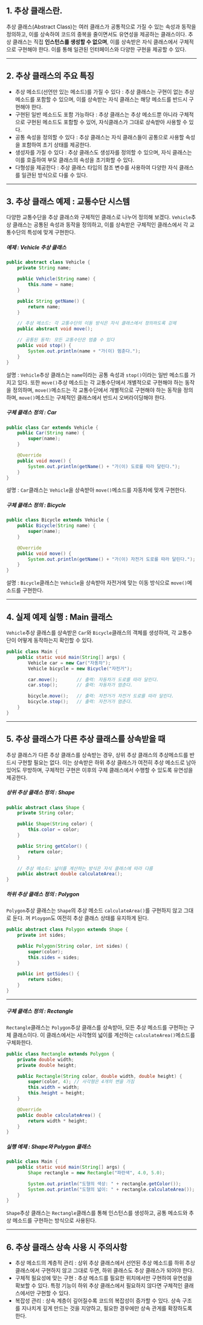 ## 1. 추상 클래스란.
추상 클래스(Abstract Class)는 여러 클래스가 공통적으로 가질 수 있는 속성과 동작을 정의하고, 이를 상속하여 코드의 중복을 줄이면서도 유연성을 제공하는 클래스이다. 추상 클래스는 직접 **인스턴스를 생성할 수 없으며**, 이를 상속받은 자식 클래스에서 구체적으로 구현해야 한다. 이를 통해 일관된 인터페이스와 다양한 구현을 제공할 수 있다.

----------------------
## 2. 추상 클래스의 주요 특징
+ 추상 메소드(선언만 있는 메소드)를 가질 수 있다 : 추상 클래스는 구현이 없는 추상 메소드를 포함할 수 있으며, 이를 상속받는 자식 클래스는 해당 메소드를 반드시 구현해야 한다.
+ 구현된 일반 메소드도 포함 가능하다 : 추상 클래스는 추상 메소드뿐 아니라 구체적으로 구현된 메소드도 포함할 수 있어, 자식클래스가 그대로 상속받아 사용할 수 있다.
+ 공통 속성을 정의할 수 있다 : 추상 클래스는 자식 클래스들이 공통으로 사용할 속성을 포함하여 초기 상태를 제공한다.
+ 생성자를 가질 수 있다 : 추상 클래스도 생성자를 정의할 수 있으며, 자식 클래스는 이를 호출하여 부모 클래스의 속성을 초기화할 수 있다.
+ 다형성을 제공한다 : 추상 클래스 타입의 참조 변수를 사용하여 다양한 자식 클래스를 일관된 방식으로 다룰 수 있다.

----------------------
## 3. 추상 클래스 예제 : 교통수단 시스템
다양한 교통수단을 추상 클래스와 구체적인 클래스로 나누어 정의해 보겠다. ```Vehicle```추상 클래스는 공통된 속성과 동작을 정의하고, 이를 상속받은 구체적인 클래스에서 각 교통수단의 특성에 맞게 구현한다.

##### 예제 : Vehicle 추상 클래스
```java
public abstract class Vehicle {
    private String name;

    public Vehicle(String name) {
        this.name = name;
    }

    public String getName() {
        return name;
    }

    // 추상 메소드: 각 교통수단의 이동 방식은 자식 클래스에서 정의하도록 강제
    public abstract void move();

    // 공통된 동작: 모든 교통수단은 멈출 수 있다
    public void stop() {
        System.out.println(name + "가(이) 멈춘다.");
    }
}
```
설명 : ```Vehicle```추상 클래스는 ```name```이라는 공통 속성과 ```stop()```이라는 일반 메소드를 가지고 있다. 또한 ```move()```추상 메소드는 각 교통수단에서 개별적으로 구현해야 하는 동작을 정의하며,
```move()```메소드는 각 교통수단에서 개별적으로 구현해야 하는 동작을 정의하며, ```move()```메소드는 구체적인 클래스에서 반드시 오버라이딩해야 한다.

##### 구체 클래스 정의 : Car
```java
public class Car extends Vehicle {
    public Car(String name) {
        super(name);
    }

    @Override
    public void move() {
        System.out.println(getName() + "가(이) 도로를 따라 달린다.");
    }
}
```
설명 : ```Car```클래스는 ```Vehicle```을 상속받아 ```move()```메소드를 자동차에 맞게 구현한다.

##### 구체 클래스 정의 : Bicycle
```java
public class Bicycle extends Vehicle {
    public Bicycle(String name) {
        super(name);
    }

    @Override
    public void move() {
        System.out.println(getName() + "가(이) 자전거 도로를 따라 달린다.");
    }
}
```
설명 : ```Bicycle```클래스는 ```Vehicle```을 상속받아 자전거에 맞는 이동 방식으로 ```move()```메소드를 구현한다.

--------------------------
## 4. 실제 예제 실행 : Main 클래스
```Vehicle```추상 클래스를 상속받은 ```Car```와 ```Bicycle```클래스의 객체를 생성하여, 각 교통수단이 어떻게 동작하는지 확인할 수 있다.
```java
public class Main {
    public static void main(String[] args) {
        Vehicle car = new Car("자동차");
        Vehicle bicycle = new Bicycle("자전거");

        car.move();       // 출력: 자동차가 도로를 따라 달린다.
        car.stop();       // 출력: 자동차가 멈춘다.

        bicycle.move();   // 출력: 자전거가 자전거 도로를 따라 달린다.
        bicycle.stop();   // 출력: 자전거가 멈춘다.
    }
}
```
---------------------
## 5. 추상 클래스가 다른 추상 클래스를 상속받을 때
추상 클래스가 다른 추상 클래스를 상속받는 경우, 상위 추상 클래스의 추상메소드를 반드시 구현할 필요는 없다. 이는 상속받은 하위 추상 클래스가 여전히 추상 메소드로 남아 있어도 무방하며, 구체적인 구현은 이후의 구체 클래스에서 수행할 수 있도록 유연성을 제공한다.

##### 상위 추상 클래스 정의 : Shape
```java
public abstract class Shape {
    private String color;

    public Shape(String color) {
        this.color = color;
    }

    public String getColor() {
        return color;
    }

    // 추상 메소드: 넓이를 계산하는 방식은 자식 클래스에 따라 다름
    public abstract double calculateArea();
}
```
##### 하위 추상 클래스 정의 : Polygon
```Polygon```추상 클래스는 ```Shape```의 추상 메소드 ```calculateArea()```를 구현하지 않고 그대로 둔다. 꺼 ```Ploygon```도 여전히 추상 클래스 상태를 유지하게 된다.
```java
public abstract class Polygon extends Shape {
    private int sides;

    public Polygon(String color, int sides) {
        super(color);
        this.sides = sides;
    }

    public int getSides() {
        return sides;
    }
}
```
--------------------
##### 구체 클래스 정의 : Rectangle
```Rectangle```클래스는 ```Polygon```추상 클래스를 상속받아, 모든 추상 메소드를 구현하는 구체 클래스이다. 이 클래스에서는 사각형의 넓이를 계산하는 ```calculateArea()```메소드를 구체화한다.
```java
public class Rectangle extends Polygon {
    private double width;
    private double height;

    public Rectangle(String color, double width, double height) {
        super(color, 4); // 사각형은 4개의 변을 가짐
        this.width = width;
        this.height = height;
    }

    @Override
    public double calculateArea() {
        return width * height;
    }
}
```
##### 실행 예제 : Shape와 Polygon 클래스
```java
public class Main {
    public static void main(String[] args) {
        Shape rectangle = new Rectangle("파란색", 4.0, 5.0);

        System.out.println("도형의 색상: " + rectangle.getColor());         // 출력: 도형의 색상: 파란색
        System.out.println("도형의 넓이: " + rectangle.calculateArea());    // 출력: 도형의 넓이: 20.0
    }
}
```
```Shape```추상 클래스는 ```Rectangle```클래스를 통해 인스턴스를 생성하고, 공통 메소드와 추상 메소드를 구현하는 방식으로 사용된다.

-----------------------------------
## 6. 추상 클래스 상속 사용 시 주의사항
+ 추상 메소드의 계층적 관리 : 상위 추상 클래스에서 선언된 추상 메소드를 하위 추상 클래스에서 구현하지 않고 그대로 두면, 하위 클래스도 추상 클래스가 되어야 한다.
+ 구체적 필요성에 맞는 구현 : 추상 메소드를 필요한 위치에서만 구현하여 유연성을 확보할 수 있다. 특정 기능이 하위 추상 클래스에서 필요하지 않다면 구체적인 클래스에서만 구현할 수 있다.
+ 복잡성 관리 : 상속 계층이 깊어질수록 코드의 복잡성이 증가할 수 있다. 상속 구조를 지나치게 깊게 만드는 것을 지양하고, 필요한 경우에만 상속 관게를 확장하도록 한다.
